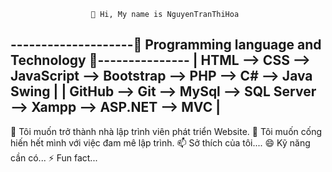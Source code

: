                      👋 Hi, My name is NguyenTranThiHoa
                      
 --------------------👀 Programming language and Technology 👀---------------
 | HTML --> CSS --> JavaScript --> Bootstrap --> PHP --> C# --> Java Swing   |
 | GitHub --> Git --> MySql --> SQL Server --> Xampp --> ASP.NET --> MVC     |
 -----------------------------------------------------------------------------

 🌱 Tôi muốn trở thành nhà lập trình viên phát triển Website.
 💞️ Tôi muốn cống hiến hết mình với việc đam mê lập trình. 
 📫 Sở thích của tôi....
 😄 Kỹ năng cần có...
 ⚡ Fun fact...
